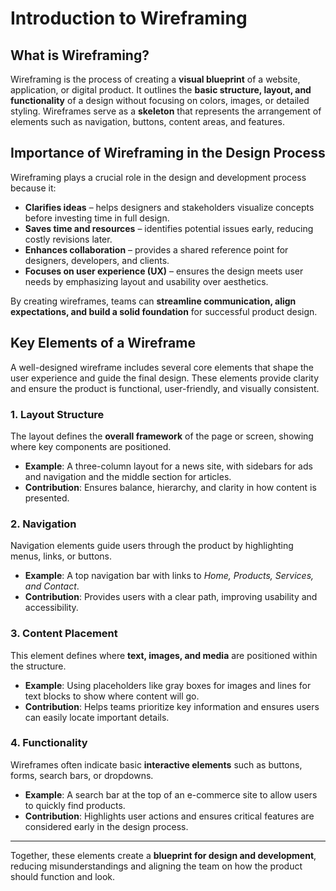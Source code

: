 # Introduction to Wireframing  

## What is Wireframing?  
Wireframing is the process of creating a **visual blueprint** of a website, application, or digital product. It outlines the **basic structure, layout, and functionality** of a design without focusing on colors, images, or detailed styling. Wireframes serve as a **skeleton** that represents the arrangement of elements such as navigation, buttons, content areas, and features.  

## Importance of Wireframing in the Design Process  
Wireframing plays a crucial role in the design and development process because it:  

- **Clarifies ideas** – helps designers and stakeholders visualize concepts before investing time in full design.  
- **Saves time and resources** – identifies potential issues early, reducing costly revisions later.  
- **Enhances collaboration** – provides a shared reference point for designers, developers, and clients.  
- **Focuses on user experience (UX)** – ensures the design meets user needs by emphasizing layout and usability over aesthetics.  

By creating wireframes, teams can **streamline communication, align expectations, and build a solid foundation** for successful product design.  

## Key Elements of a Wireframe  

A well-designed wireframe includes several core elements that shape the user experience and guide the final design. These elements provide clarity and ensure the product is functional, user-friendly, and visually consistent.  

### 1. Layout Structure  
The layout defines the **overall framework** of the page or screen, showing where key components are positioned.  
- **Example**: A three-column layout for a news site, with sidebars for ads and navigation and the middle section for articles.  
- **Contribution**: Ensures balance, hierarchy, and clarity in how content is presented.  

### 2. Navigation  
Navigation elements guide users through the product by highlighting menus, links, or buttons.  
- **Example**: A top navigation bar with links to *Home, Products, Services, and Contact*.  
- **Contribution**: Provides users with a clear path, improving usability and accessibility.  

### 3. Content Placement  
This element defines where **text, images, and media** are positioned within the structure.  
- **Example**: Using placeholders like gray boxes for images and lines for text blocks to show where content will go.  
- **Contribution**: Helps teams prioritize key information and ensures users can easily locate important details.  

### 4. Functionality  
Wireframes often indicate basic **interactive elements** such as buttons, forms, search bars, or dropdowns.  
- **Example**: A search bar at the top of an e-commerce site to allow users to quickly find products.  
- **Contribution**: Highlights user actions and ensures critical features are considered early in the design process.  

---  

Together, these elements create a **blueprint for design and development**, reducing misunderstandings and aligning the team on how the product should function and look.  

